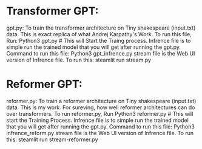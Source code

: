 # Transformer GPT:
gpt.py: To train the transformer architecture on Tiny shakespeare (input.txt) data. This is exact replica of what Andrej Karpathy's Work. 
To run this file, Run: Python3 gpt.py # This will Start the Traing process.
Infrence file is to simple run the trained model that you will get after running the gpt.py. Command to run this file: Python3  gpt_infrence.py
stream file is the Web UI version of Infrence file. To run this: steamlit run stream.py

# Reformer GPT:
reformer.py: To train a reformer architecture on Tiny shakespeare (input.txt) data. This is my work. For sureving, how well reformer architectures can do over transformers.
To run reformer.py, Run Python3 reformer.py # This will start the Training Process.
Infrence file is to simple run the trained model that you will get after running the gpt.py. Command to run this file: Python3  infrence_reform.py
stream file is the Web UI version of Infrence file. To run this: steamlit run stream-reformer.py

